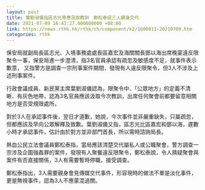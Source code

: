 ```yaml
---
layout: post
title: 葉劉淑儀指區志光等應汲取教訓　鄭松泰促三人親身交代
date: 2021-07-09 16:43:27.000000000 +08:00
link: https://news.rthk.hk/rthk/ch/component/k2/1600011-20210709.htm
categories: rthk
---
```


保安局就副局長區志光、入境事務處處長區嘉宏及海關關長鄧以海出席晚宴違反限聚令一事，保安局進一步澄清，指3名官員承認有疏忽及敏感度不足，就事件表示歉意， 又指警方是調查一宗刑事案件期間，發現有人違反限聚令，但3人不涉及上述刑事案件。

行政會議成員、新民黨主席葉劉淑儀認為，限聚令中、「公眾地方」的定義不清晰、有灰色地帶，認為3名官員應該汲取今次教訓，出席任何聚會前都要留意相關地方是否受規限處所。

對於3人在承認事件後，翌日才道歉，她說，今次事件並非嚴重缺失，只屬疏忽，但都應該及早向公眾解釋及致歉。葉劉淑儀又指，區志光比區嘉宏和鄧以海，遲數小時才承認事件，估計由於對方並非部門首長，所以需時諮詢局長。

熱血公民立法會議員鄭松泰指，當局應該清楚交代屬私人或公職聚會，警方調查一宗涉及企圖強姦罪的案件，發現有人聚餐違反限聚令，鄭松泰說，令人猜疑聚會與案件有否直接關係，3人有需要暫時停職，接受調查。

鄭松泰指出，3人需要親身會見傳媒交代事件，形容現時的做法不單是淡化事件，更是無視事件，認為3人不應蒙混過關。
